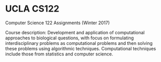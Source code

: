 # UCLA CS122
Computer Science 122 Assignments (Winter 2017)

Course description: Development and application of computational approaches to biological questions, with focus on formulating interdisciplinary problems as computational problems and then solving these problems using algorithmic techniques. Computational techniques include those from statistics and computer science. 
